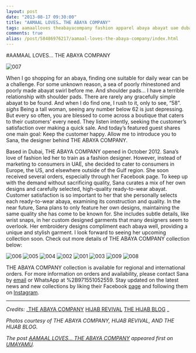 ```yaml
---
layout: post
date: "2013-08-17 09:30:00"
title: "AAMAAL LOVES… THE ABAYA COMPANY"
tags: aamaalloves theabayacompany fashion apparel abaya abayat uae dubai style craftsmanship heritage
comments: true
alias: /post/58486976217/aamaal-loves-the-abaya-company/index.html
---
```


#AAMAAL LOVES… THE ABAYA COMPANY

![007][1]

When I go shopping for an abaya, finding one suitable for daily wear can be a challenge. For some unknown reason, a sea of poorly rhinestoned and poorly made abayat swirl before me. And shoulder pads… I have a terrible relationship with shoulder pads. There are rarely any gracefully simple abayat to be found. And when I do find one, I rush to it, only to see, “58”. *sighs* Being a tall woman, seeing any number below 62 is just depressing. But every so often, you are blessed to come across a boutique that caters to their customers’ every need. They listen intently, seeking the customer’s satisfaction over making a quick sale. And today’s featured guest shares one main goal: Keep the customer happy. Allow me to introduce you to Sana, the designer behind THE ABAYA COMPANY.

Based in Dubai,&nbsp;THE ABAYA COMPANY&nbsp;opened in October 2012. Sana’s love of fashion led her to train as a fashion designer. However, instead of marketing to consumers in UAE, she decided to cater to consumers in Europe, the US, and elsewhere outside of the Gulf region. She soon received several orders, especially through her Facebook page. To keep up with the demand without sacrificing quality, Sana curates a mix of her own designs and carefully selected, high-quality ready-to-wear abayat. Customer satisfaction is so important to her that she personally selects each ready-to-wear abaya, examining its construction and quality. In the near future, Sana plans to only feature her own designs, maintaining the same quality she has come to be known for. She includes subtle details,&nbsp;like wrist snaps,&nbsp;in her custom designed garments that many designers seem to overlook. Her embroidery designs compliment each abaya well, providing a unique and stylish garment. I look forward to seeing her upcoming collection soon. Check out more details of&nbsp;THE ABAYA COMPANY&nbsp;collection below:

![006][2] ![005][3] ![004][4] ![002][5] ![001][6] ![003][7] ![009][8] ![008][9]

THE ABAYA COMPANY&nbsp;collection is available for regional and international orders. For more information on orders and availability, please contact Sana by [email][10] or WhatsApp at %2B971551052559. Stay updated on the latest news and new collections by liking their Facebook [page][11] and following them on [Instagram][12].

* * *

_Credits:_
_[THE ABAYA COMPANY][13]
[HIJAB REVIVAL][14]
[THE HIJAB BLOG][15] _

_Photos courtesy of THE ABAYA COMPANY, HIJAB REVIVAL, AND THE HIJAB BLOG._

_The post [AAMAAL LOVES… THE ABAYA COMPANY][16] appeared first on [UMAYAMU][17]._

   [1]: http://farm8.staticflickr.com/7414/9524531797_bde0630175_o.jpg
   [2]: http://farm4.staticflickr.com/3672/9524511521_c4f39d698a_o.jpg
   [3]: http://farm8.staticflickr.com/7298/9527297450_0fa1eaedf9_o.jpg
   [4]: http://farm4.staticflickr.com/3772/9524511909_1f3ffbea46_o.jpg
   [5]: http://farm4.staticflickr.com/3785/9527297270_6220d9c41c_o.jpg
   [6]: http://farm8.staticflickr.com/7449/9524511721_23180c9e35_o.jpg
   [7]: http://farm3.staticflickr.com/2882/9527297310_5e27194583_o.jpg
   [8]: http://farm8.staticflickr.com/7380/9527316942_e89e0718df_o.jpg
   [9]: http://farm3.staticflickr.com/2808/9524511621_946ee5467d_o.jpg
   [10]: mailto:theabayacompany@gmail.com?subject=Hello%20Sana!&amp;body=I%20saw%20your%20feature%20on%20UMAYAMU%20and%20want%20more%20information%20about%20The%20Abaya%20Company%20collection.
   [11]: https://www.facebook.com/pages/The-Abaya-Company/116893198462983 (THE ABAYA COMPANY)
   [12]: https://instagram.com/theabayacompany (@THEABAYACOMPANY)
   [13]: https://instagram.com/theabayacompany (THE ABAYA COMPANY)
   [14]: http://www.hijabrevival.com/2013/01/the-abaya-company.html (HIJAB REVIVAL)
   [15]: http://thehijablog.com/2013/05/19/east-meets-far-east/ (THE HIJAB BLOG)
   [16]: http://www.umayamu.com/post/58486976217/aamaal-loves-the-abaya-company (AAMAAL LOVES... THE ABAYA COMPANY)
   [17]: http://www.umayamu.com (UMAYAMU)

